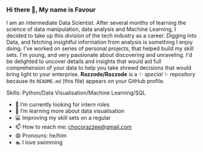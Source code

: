 ### Hi there 👋, My name is Favour


I am an intermediate Data Scientist. After several months of learning the science of data manipulation, data analysis and Machine Learning, I decided to take up this division of the tech industry as a career. 
Digging into Data, and fetching insightful information from analysis is something I enjoy doing. I've worked on series of personal projects, that  helped build my skill sets. I'm young, and very passionate about discovering and unraveling.
I'd be delighted to uncover details and insights that would aid full comprehension of your data to help you take shrewd decisions that would bring light to your enterprise.
**Razzode/Razzode** is a ✨ _special_ ✨ repository because its `README.md` (this file) appears on your GitHub profile.

Skills: Python/Data Visualisation/Machine Learning/SQL

- 🤔 I’m currently looking for intern roles
- 🌱 I’m learning more about data visualisation 
- 💻 Improving my skill sets on a regular
- 📫 How to reach me: chocorazzee@gmail.com
- 😄 Pronouns: he/him 
- 🏊 I love swimming 

